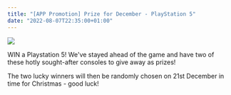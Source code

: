 ```yaml
---
title: "[APP Promotion] Prize for December - PlayStation 5"
date: "2022-08-07T22:35:00+01:00"
---
```


![](https://s3.us-west-2.amazonaws.com/secure.notion-static.com/5c95b760-2844-49e5-a61f-6aa8873cafac/win-a-playstation-5.jpeg?X-Amz-Algorithm=AWS4-HMAC-SHA256&X-Amz-Content-Sha256=UNSIGNED-PAYLOAD&X-Amz-Credential=AKIAT73L2G45EIPT3X45%2F20220808%2Fus-west-2%2Fs3%2Faws4_request&X-Amz-Date=20220808T160630Z&X-Amz-Expires=3600&X-Amz-Signature=88cdaf01025b11a31c7274bb0419ef0b7eb1be8f71e1f2ab331fb08f612db8d2&X-Amz-SignedHeaders=host&x-id=GetObject)


WIN a Playstation 5! We've stayed ahead of the game and have two of these hotly sought-after consoles to give away as prizes!


The two lucky winners will then be randomly chosen on 21st December in time for Christmas - good luck!


